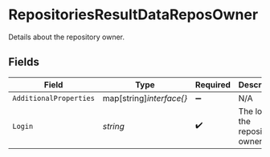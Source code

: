 # RepositoriesResultDataReposOwner

Details about the repository owner.


## Fields

| Field                              | Type                               | Required                           | Description                        | Example                            |
| ---------------------------------- | ---------------------------------- | ---------------------------------- | ---------------------------------- | ---------------------------------- |
| `AdditionalProperties`             | map[string]*interface{}*           | :heavy_minus_sign:                 | N/A                                |                                    |
| `Login`                            | *string*                           | :heavy_check_mark:                 | The login of the repository owner. | northflank                         |